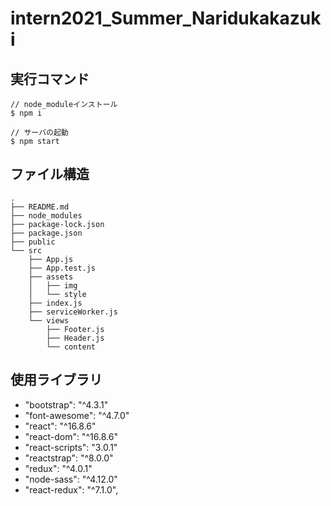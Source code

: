 # intern2021_Summer_Naridukakazuki

## 実行コマンド

```
// node_moduleインストール
$ npm i

// サーバの起動
$ npm start
```

## ファイル構造

```
.
├── README.md
├── node_modules
├── package-lock.json
├── package.json
├── public
└── src
    ├── App.js
    ├── App.test.js
    ├── assets
    │   ├── img
    │   └── style
    ├── index.js
    ├── serviceWorker.js
    └── views
        ├── Footer.js
        ├── Header.js
        └── content
```



## 使用ライブラリ

- "bootstrap": "^4.3.1"
- "font-awesome": "^4.7.0"
- "react": "^16.8.6"
- "react-dom": "^16.8.6"
- "react-scripts": "3.0.1"
- "reactstrap": "^8.0.0"
- "redux": "^4.0.1"
- "node-sass": "^4.12.0"
- "react-redux": "^7.1.0",